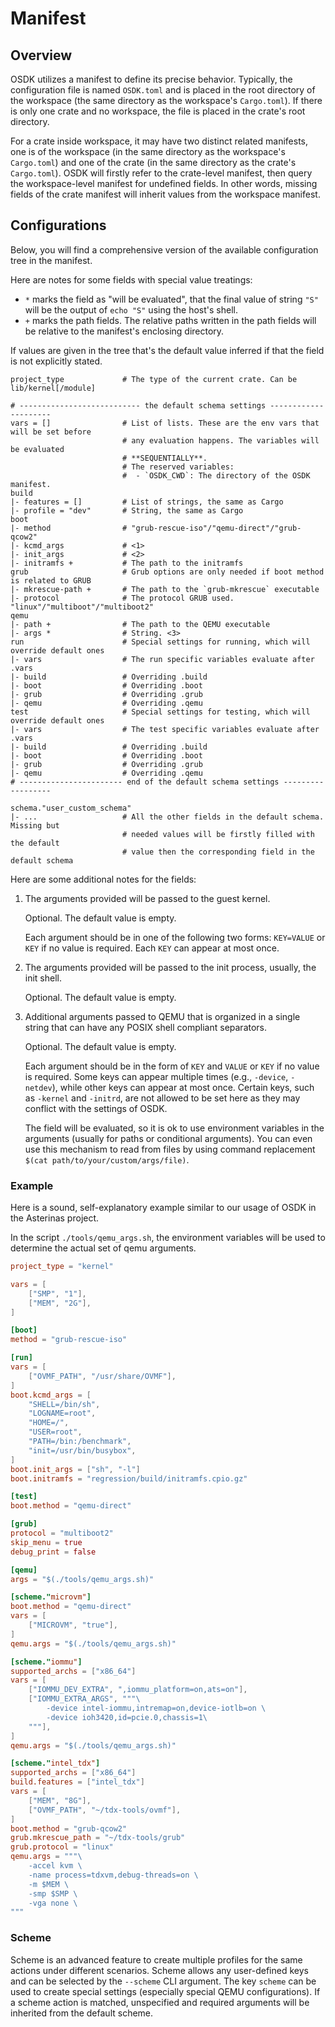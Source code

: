 # Manifest

## Overview

OSDK utilizes a manifest to define its precise behavior.
Typically, the configuration file is named `OSDK.toml`
and is placed in the root directory of the workspace
(the same directory as the workspace's `Cargo.toml`).
If there is only one crate and no workspace,
the file is placed in the crate's root directory.

For a crate inside workspace,
it may have two distinct related manifests,
one is of the workspace
(in the same directory as the workspace's `Cargo.toml`)
and one of the crate
(in the same directory as the crate's `Cargo.toml`).
OSDK will firstly refer to the crate-level manifest, then
query the workspace-level manifest for undefined fields.
In other words, missing fields of the crate manifest
will inherit values from the workspace manifest.

## Configurations

Below, you will find a comprehensive version of
the available configuration tree in the manifest.

Here are notes for some fields with special value treatings:
 - `*` marks the field as "will be evaluated", that the final
value of string `"S"` will be the output of `echo "S"` using the
host's shell.
 - `+` marks the path fields. The relative paths written in the
path fields will be relative to the manifest's enclosing directory.

If values are given in the tree that's the default value inferred
if that the field is not explicitly stated.

```
project_type             # The type of the current crate. Can be lib/kernel[/module]

# --------------------------- the default schema settings ---------------------
vars = []                # List of lists. These are the env vars that will be set before
                         # any evaluation happens. The variables will be evaluated
                         # **SEQUENTIALLY**.
                         # The reserved variables:
                         #  - `OSDK_CWD`: The directory of the OSDK manifest.
build
|- features = []         # List of strings, the same as Cargo
|- profile = "dev"       # String, the same as Cargo
boot
|- method                # "grub-rescue-iso"/"qemu-direct"/"grub-qcow2"
|- kcmd_args             # <1>
|- init_args             # <2>
|- initramfs +           # The path to the initramfs
grub                     # Grub options are only needed if boot method is related to GRUB
|- mkrescue-path +       # The path to the `grub-mkrescue` executable
|- protocol              # The protocol GRUB used. "linux"/"multiboot"/"multiboot2"
qemu
|- path +                # The path to the QEMU executable
|- args *                # String. <3>
run                      # Special settings for running, which will override default ones
|- vars                  # The run specific variables evaluate after .vars
|- build                 # Overriding .build
|- boot                  # Overriding .boot
|- grub                  # Overriding .grub
|- qemu                  # Overriding .qemu
test                     # Special settings for testing, which will override default ones
|- vars                  # The test specific variables evaluate after .vars
|- build                 # Overriding .build
|- boot                  # Overriding .boot
|- grub                  # Overriding .grub
|- qemu                  # Overriding .qemu
# ----------------------- end of the default schema settings ------------------

schema."user_custom_schema"
|- ...                   # All the other fields in the default schema. Missing but
                         # needed values will be firstly filled with the default
                         # value then the corresponding field in the default schema
```

Here are some additional notes for the fields:

1. The arguments provided will be passed to the guest kernel.

    Optional. The default value is empty.

    Each argument should be in one of the following two forms:
    `KEY=VALUE` or `KEY` if no value is required.
    Each `KEY` can appear at most once.

2. The arguments provided will be passed to the init process,
usually, the init shell.

    Optional. The default value is empty.

3. Additional arguments passed to QEMU that is organized in a single string that
can have any POSIX shell compliant separators.

    Optional. The default value is empty.

    Each argument should be in the form of `KEY` and `VALUE`
    or `KEY` if no value is required.
    Some keys can appear multiple times
    (e.g., `-device`, `-netdev`),
    while other keys can appear at most once.
    Certain keys, such as `-kernel` and `-initrd`,
    are not allowed to be set here
    as they may conflict with the settings of OSDK.

    The field will be evaluated, so it is ok to use environment variables
    in the arguments (usually for paths or conditional arguments). You can
    even use this mechanism to read from files by using command replacement
    `$(cat path/to/your/custom/args/file)`.

### Example

Here is a sound, self-explanatory example similar to our usage
of OSDK in the Asterinas project.

In the script `./tools/qemu_args.sh`, the environment variables will be
used to determine the actual set of qemu arguments.

```toml
project_type = "kernel"

vars = [
    ["SMP", "1"],
    ["MEM", "2G"],
]

[boot]
method = "grub-rescue-iso"

[run]
vars = [
    ["OVMF_PATH", "/usr/share/OVMF"],
]
boot.kcmd_args = [
    "SHELL=/bin/sh",
    "LOGNAME=root",
    "HOME=/",
    "USER=root",
    "PATH=/bin:/benchmark",
    "init=/usr/bin/busybox",
]
boot.init_args = ["sh", "-l"]
boot.initramfs = "regression/build/initramfs.cpio.gz"

[test]
boot.method = "qemu-direct"

[grub]
protocol = "multiboot2"
skip_menu = true
debug_print = false

[qemu]
args = "$(./tools/qemu_args.sh)"

[scheme."microvm"]
boot.method = "qemu-direct"
vars = [
    ["MICROVM", "true"],
]
qemu.args = "$(./tools/qemu_args.sh)"

[scheme."iommu"]
supported_archs = ["x86_64"]
vars = [
    ["IOMMU_DEV_EXTRA", ",iommu_platform=on,ats=on"],
    ["IOMMU_EXTRA_ARGS", """\
        -device intel-iommu,intremap=on,device-iotlb=on \
        -device ioh3420,id=pcie.0,chassis=1\
    """],
]
qemu.args = "$(./tools/qemu_args.sh)"

[scheme."intel_tdx"]
supported_archs = ["x86_64"]
build.features = ["intel_tdx"]
vars = [
    ["MEM", "8G"],
    ["OVMF_PATH", "~/tdx-tools/ovmf"],
]
boot.method = "grub-qcow2"
grub.mkrescue_path = "~/tdx-tools/grub"
grub.protocol = "linux"
qemu.args = """\
    -accel kvm \
    -name process=tdxvm,debug-threads=on \
    -m $MEM \
    -smp $SMP \
    -vga none \
"""
```

### Scheme

Scheme is an advanced feature to create multiple profiles for
the same actions under different scenarios. Scheme allows any
user-defined keys and can be selected by the `--scheme` CLI
argument. The key `scheme` can be used to create special settings
(especially special QEMU configurations). If a scheme action is
matched, unspecified and required arguments will be inherited
from the default scheme.

